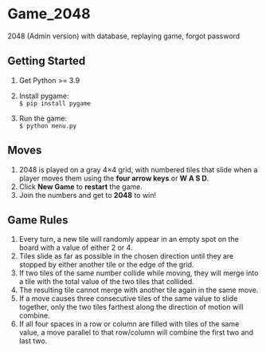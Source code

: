 # Game_2048
2048 (Admin version) with database, replaying game, forgot password

## Getting Started
1. Get Python >= 3.9
2. Install pygame:\
    ```$ pip install pygame```

3. Run the game:\
    ```$ python menu.py```

## Moves
1. 2048 is played on a gray 4×4 grid, with numbered tiles that slide when a player moves them using the **four arrow keys** or **W A S D**.
2. Click **New Game** to **restart** the game.
3. Join the numbers and get to **2048** to win!

## Game Rules
1. Every turn, a new tile will randomly appear in an empty spot on the board with a value of either 2 or 4.
2. Tiles slide as far as possible in the chosen direction until they are stopped by either another tile or the edge of the grid. 
3. If two tiles of the same number collide while moving, they will merge into a tile with the total value of the two tiles that collided.
4. The resulting tile cannot merge with another tile again in the same move. 
5. If a move causes three consecutive tiles of the same value to slide together, only the two tiles farthest along the direction of motion will combine. 
6. If all four spaces in a row or column are filled with tiles of the same value, a move parallel to that row/column will combine the first two and last two.
